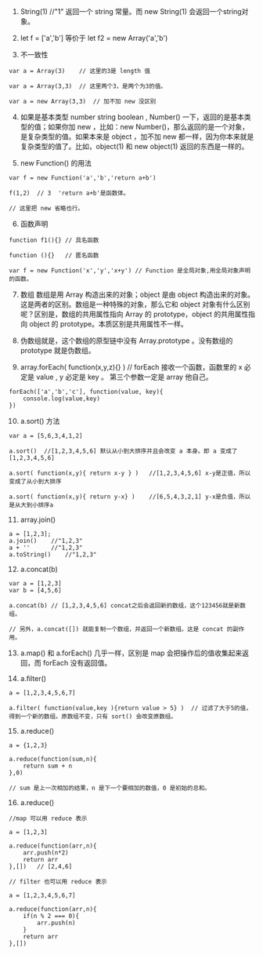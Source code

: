 
1. String(1) //"1" 返回一个 string 常量。而 new String(1) 会返回一个string对象。

2. let f = ['a','b'] 等价于 let f2 = new Array('a','b')

3. 不一致性
```
var a = Array(3)	// 这里的3是 length 值

var a = Array(3,3)	// 这里两个3，是两个为3的值。

var a = new Array(3,3) 	// 加不加 new 没区别
```

4. 如果是基本类型 number string boolean , Number() 一下，返回的是基本类型的值；如果你加 new ，比如：new Number()，那么返回的是一个对象，是复杂类型的值。如果本来是 object ，加不加 new 都一样，因为你本来就是复杂类型的值了。比如，object(1) 和 new object(1) 返回的东西是一样的。

5. new Function() 的用法
```
var f = new Function('a','b','return a+b')

f(1,2)	// 3  'return a+b'是函数体。

// 这里把 new 省略也行。
```

6. 函数声明
```
function f1(){}	// 具名函数

function (){}	// 匿名函数

var f = new Function('x','y','x+y')	// Function 是全局对象,用全局对象声明的函数。
```

7. 数组
数组是用 Array 构造出来的对象；object 是由 object 构造出来的对象。这是两者的区别。数组是一种特殊的对象，那么它和 object 对象有什么区别呢？区别是，数组的共用属性指向 Array 的 prototype，object 的共用属性指向 object 的 prototype。本质区别是共用属性不一样。

8. 伪数组就是，这个数组的原型链中没有 Array.prototype 。没有数组的 prototype 就是伪数组。

9. array.forEach( function(x,y,z){}  )	// forEach 接收一个函数，函数里的 x 必定是 value , y 必定是 key 。
第三个参数一定是 array 他自己。
```
forEach(['a','b','c'], function(value, key){
	console.log(value,key)
})
```

10. a.sort() 方法
```
var a = [5,6,3,4,1,2]

a.sort()  //[1,2,3,4,5,6] 默认从小到大排序并且会改变 a 本身。即 a 变成了[1,2,3,4,5,6]

a.sort( function(x,y){ return x-y } )	//[1,2,3,4,5,6] x-y是正值，所以变成了从小到大排序

a.sort( function(x,y){ return y-x} )	//[6,5,4,3,2,1] y-x是负值，所以是从大到小排序a
``` 

11. array.join()
```
a = [1,2,3];
a.join()	//"1,2,3"
a + ''		//"1,2,3"
a.toString()	//"1,2,3"
```

12. a.concat(b)
```
var a = [1,2,3]
var b = [4,5,6]

a.concat(b)	// [1,2,3,4,5,6] concat之后会返回新的数组，这个123456就是新数组。

// 另外，a.concat([]) 就能复制一个数组，并返回一个新数组。这是 concat 的副作用。
```

13. a.map() 和 a.forEach() 几乎一样，区别是 map 会把操作后的值收集起来返回，而 forEach 没有返回值。
 
14. a.filter()
```
a = [1,2,3,4,5,6,7]

a.filter( function(value,key ){return value > 5} )	// 过滤了大于5的值，得到一个新的数组。原数组不变，只有 sort() 会改变原数组。 
```

15. a.reduce()
```
a = {1,2,3}

a.reduce(function(sum,n){
	return sum + n
},0)

// sum 是上一次相加的结果，n 是下一个要相加的数值，0 是初始的总和。
```

16. a.reduce()
```
//map 可以用 reduce 表示

a = [1,2,3]

a.reduce(function(arr,n){
	arr.push(n*2)
	return arr
},[])	// [2,4,6]

// filter 也可以用 reduce 表示

a = [1,2,3,4,5,6,7]

a.reduce(function(arr,n){
	if(n % 2 === 0){
		arr.push(n)
	}
	return arr
},[])

```
